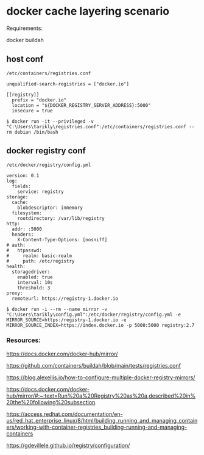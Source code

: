 # docker cache layering scenario

Requirements:

docker
buildah


## host conf

`/etc/containers/registries.conf`
```
unqualified-search-registries = ["docker.io"]

[[registry]]
  prefix = "docker.io"
  location = "${DOCKER_REGISTRY_SERVER_ADDRESS}:5000"
  insecure = true
```

`$ docker run -it --privileged -v "C:\Users\tarikly\registries.conf":/etc/containers/registries.conf --rm debian /bin/bash`


## docker registry conf 


`/etc/docker/registry/config.yml`
```
version: 0.1
log:
  fields:
    service: registry
storage:
  cache:
    blobdescriptor: inmemory
  filesystem:
    rootdirectory: /var/lib/registry
http:
  addr: :5000
  headers:
    X-Content-Type-Options: [nosniff]
# auth:
#   htpasswd:
#     realm: basic-realm
#     path: /etc/registry
health:
  storagedriver:
    enabled: true
    interval: 10s
    threshold: 3
proxy:
  remoteurl: https://registry-1.docker.io
```


`$ docker run -i --rm --name mirror -v "C:\Users\tarikly\config.yml":/etc/docker/registry/config.yml -e MIRROR_SOURCE=https:/registry-1.docker.io -e MIRROR_SOURCE_INDEX=https://index.docker.io -p 5000:5000 registry:2.7`


### Resources:

https://docs.docker.com/docker-hub/mirror/

https://github.com/containers/buildah/blob/main/tests/registries.conf

https://blog.alexellis.io/how-to-configure-multiple-docker-registry-mirrors/

https://docs.docker.com/docker-hub/mirror/#:~:text=Run%20a%20Registry%20as%20a,described%20in%20the%20following%20subsection.

https://access.redhat.com/documentation/en-us/red_hat_enterprise_linux/8/html/building_running_and_managing_containers/working-with-container-registries_building-running-and-managing-containers

https://gdevillele.github.io/registry/configuration/
